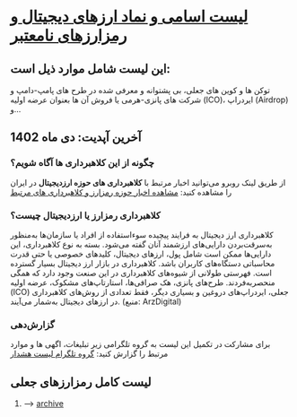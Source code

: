 
# [لیست اسامی و نماد ارزهای دیجیتال و رمزارزهای نامعتبر ](#لیست-کامل-رمزارزهای-جعلی) 
## این لیست شامل موارد ذیل است:
توکن ها و کوین های جعلی، بی پشتوانه و معرفی شده در طرح های پامپ-دامپ و شرکت های پانزی-هرمی یا فروش آن ها بعنوان عرضه اولیه (ICO)، ایردراپ (Airdrop) و...
## آخرین آپدیت: دی ماه 1402
### چگونه از این کلاهبرداری ها آگاه شویم؟
از طریق لینک روبرو می‌توانید اخبار مرتبط با **کلاهبرداری های حوزه ارزدیجیتال** در ایران را مشاهده کنید: [مشاهده اخبار حوزه رمزارز و کلاهبرداری های مرتبط](https://www.webamooz.com/category/%D8%A7%D8%B1%D8%B2-%D9%87%D8%A7%DB%8C-%D8%AF%DB%8C%D8%AC%DB%8C%D8%AA%D8%A7%D9%84/)
### کلاهبرداری رمزارز یا ارزدیجیتال چیست؟
کلاهبرداری ارز دیجیتال به فرایند پیچیده سوءاستفاده از افراد یا سازمان‌ها به‌منظور به‌سرقت‌بردن دارایی‌های ارزشمند آنان گفته می‌شود. بسته به نوع کلاهبرداری، این دارایی‌ها ممکن است شامل پول، ارزهای دیجیتال، کلیدهای خصوصی یا حتی قدرت محاسباتی دستگاه‌های کاربران باشد. کلاهبرداری در بازار ارز دیجیتال بسیار گسترده است. فهرستی طولانی از شیوه‌های کلاهبرداری در این صنعت وجود دارد که همگی منحصربه‌فردند. طرح‌های پانزی، هک صرافی‌ها، استارتاپ‌های مشکوک، عرضه اولیه (ICO) جعلی، ایردراپ‌های دروغین و بسیاری دیگر، فقط تعدادی از روش‌های کلاهبرداری در ارزهای دیجیتال به‌شمار می‌آیند.
(منبع: ArzDigital)

### گزارش‌دهی

برای مشارکت در تکمیل این لیست به گروه تلگرامی زیر تبلیغات، اگهی ها و موارد مرتبط را گزارش کنید:
[ گروه تلگرام لیست هشدار](https://t.me/warning_list) 

## 
## لیست کامل رمزارزهای جعلی
1.  --> [archive]()

